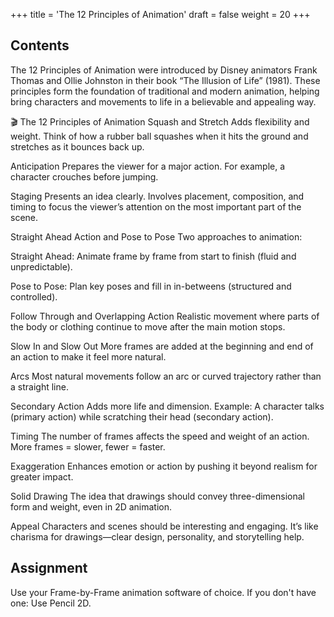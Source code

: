 +++
title = 'The 12 Principles of Animation'
draft = false
weight = 20 
+++

## Contents

The 12 Principles of Animation were introduced by Disney animators Frank Thomas and Ollie Johnston in their book “The Illusion of Life” (1981). These principles form the foundation of traditional and modern animation, helping bring characters and movements to life in a believable and appealing way.

🎬 The 12 Principles of Animation
Squash and Stretch
Adds flexibility and weight. Think of how a rubber ball squashes when it hits the ground and stretches as it bounces back up.

Anticipation
Prepares the viewer for a major action. For example, a character crouches before jumping.

Staging
Presents an idea clearly. Involves placement, composition, and timing to focus the viewer’s attention on the most important part of the scene.

Straight Ahead Action and Pose to Pose
Two approaches to animation:

Straight Ahead: Animate frame by frame from start to finish (fluid and unpredictable).

Pose to Pose: Plan key poses and fill in in-betweens (structured and controlled).

Follow Through and Overlapping Action
Realistic movement where parts of the body or clothing continue to move after the main motion stops.

Slow In and Slow Out
More frames are added at the beginning and end of an action to make it feel more natural.

Arcs
Most natural movements follow an arc or curved trajectory rather than a straight line.

Secondary Action
Adds more life and dimension. Example: A character talks (primary action) while scratching their head (secondary action).

Timing
The number of frames affects the speed and weight of an action. More frames = slower, fewer = faster.

Exaggeration
Enhances emotion or action by pushing it beyond realism for greater impact.

Solid Drawing
The idea that drawings should convey three-dimensional form and weight, even in 2D animation.

Appeal
Characters and scenes should be interesting and engaging. It’s like charisma for drawings—clear design, personality, and storytelling help.

## Assignment

Use your Frame-by-Frame animation software of choice. If you don't have one: Use Pencil 2D. 